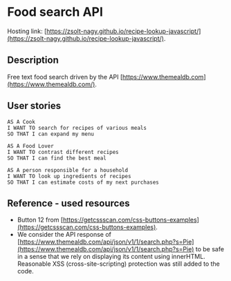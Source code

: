 # Food search API

Hosting link: [https://zsolt-nagy.github.io/recipe-lookup-javascript/](https://zsolt-nagy.github.io/recipe-lookup-javascript/).

## Description

Free text food search driven by the API [https://www.themealdb.com](https://www.themealdb.com/).

## User stories

```
AS A Cook
I WANT TO search for recipes of various meals
SO THAT I can expand my menu

AS A Food Lover
I WANT TO contrast different recipes
SO THAT I can find the best meal

AS A person responsible for a household
I WANT TO look up ingredients of recipes
SO THAT I can estimate costs of my next purchases
```

## Reference - used resources

- Button 12 from [https://getcssscan.com/css-buttons-examples](https://getcssscan.com/css-buttons-examples).
- We consider the API response of [https://www.themealdb.com/api/json/v1/1/search.php?s=Pie](https://www.themealdb.com/api/json/v1/1/search.php?s=Pie) to be safe in a sense that we rely on displaying its content using innerHTML. Reasonable XSS (cross-site-scripting) protection was still added to the code.
